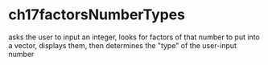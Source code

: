 # ch17factorsNumberTypes
asks the user to input an integer, looks for factors of that number to put into a vector, displays them, then determines the "type" of the user-input number
